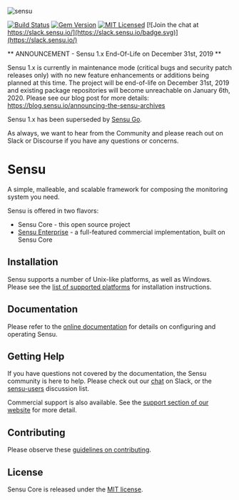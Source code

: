 ![sensu](https://raw.github.com/sensu/sensu/master/sensu-logo.png)

[![Build Status](https://img.shields.io/travis/sensu/sensu.svg)](https://travis-ci.org/sensu/sensu)
[![Gem Version](https://img.shields.io/gem/v/sensu.svg)](https://github.com/sensu/sensu/blob/master/CHANGELOG.md)
[![MIT Licensed](https://img.shields.io/github/license/sensu/sensu.svg)](https://raw.githubusercontent.com/sensu/sensu/master/MIT-LICENSE.txt)
[![Join the chat at https://slack.sensu.io/](https://slack.sensu.io/badge.svg)](https://slack.sensu.io/)

** ANNOUNCEMENT - Sensu 1.x End-Of-Life on December 31st, 2019 **

Sensu 1.x is currently in maintenance mode (critical bugs and security
patch releases only) with no new feature enhancements or additions
being planned at this time. The project will be end-of-life on
December 31st, 2019 and existing package repositories will become 
unreachable on January 6th, 2020. Please see our blog post for more details:
https://blog.sensu.io/announcing-the-sensu-archives

Sensu 1.x has been superseded by [Sensu Go](https://github.com/sensu/sensu-go).

As always, we want to hear from the Community and please reach out on
Slack or Discourse if you have any questions or concerns.

# Sensu

A simple, malleable, and scalable framework for composing
the monitoring system you need.

Sensu is offered in two flavors:

* Sensu Core - this open source project
* [Sensu Enterprise][1] - a full-featured commercial implementation, built on Sensu Core

## Installation

Sensu supports a number of Unix-like platforms, as well as Windows.
Please see the [list of supported platforms][2] for installation instructions.

## Documentation

Please refer to the [online documentation][3] for details
on configuring and operating Sensu.

## Getting Help

If you have questions not covered by the documentation, the Sensu community
is here to help. Please check out our [chat][4] on Slack, or the
[sensu-users][5] discussion list.

Commercial support is also available. See the [support section of our website][6] for more detail.

## Contributing

Please observe these [guidelines on contributing][7].


## License

Sensu Core is released under the [MIT license][8].


[1]: https://sensu.io/solutions/enterprise
[2]: https://docs.sensu.io/sensu-core/latest/overview/platforms/
[3]: https://docs.sensu.io/sensu-core/latest/
[4]: https://slack.sensu.io/
[5]: http://groups.google.com/group/sensu-users
[6]: https://sensu.io/resources/support
[7]: https://github.com/sensu/sensu/blob/master/CONTRIBUTING.md
[8]: https://raw.github.com/sensu/sensu/master/MIT-LICENSE.txt
